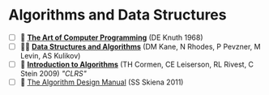 # Algorithms and Data Structures

- [ ] 📖 [**The Art of Computer Programming**](https://www-cs-faculty.stanford.edu/~knuth/taocp.html) (DE Knuth 1968)
- [ ] 👨‍🏫 [**Data Structures and Algorithms**](https://www.coursera.org/specializations/data-structures-algorithms) (DM Kane, N Rhodes, P Pevzner, M Levin, AS Kulikov)
- [ ] 📖 [**Introduction to Algorithms**](https://mitpress.mit.edu/books/introduction-algorithms-third-edition) (TH Cormen, CE Leiserson, RL Rivest, C Stein 2009) _"CLRS"_
- [ ] 📖 [The Algorithm Design Manual](https://www.amazon.com/Algorithm-Design-Manual-Steven-Skiena/dp/1848000693/?pldnSite=1) (SS Skiena 2011)
